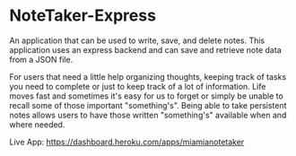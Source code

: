 # NoteTaker-Express

 An application that can be used to write, save, and delete notes. This application uses an express backend and can save and retrieve note data from a JSON file.

 For users that need a little help organizing thoughts, keeping track of tasks you need to complete or just to keep track of a lot of information. Life moves fast and sometimes it's easy for us to forget or simply be unable to recall some of those important "something's". Being able to take persistent notes allows users to have those written "something's" available when and where needed.

 Live App: https://dashboard.heroku.com/apps/miamianotetaker
 
